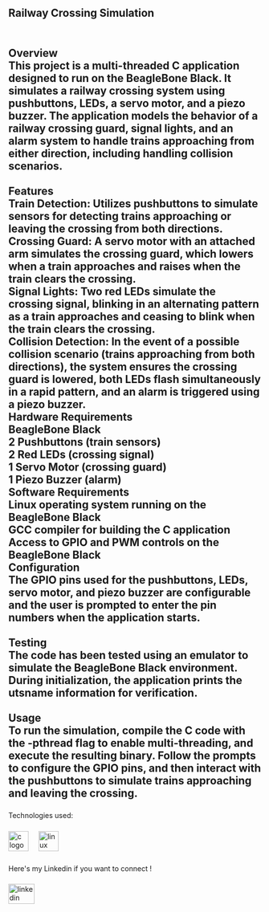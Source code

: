<p align="left"><h2>Railway Crossing Simulation<h2><br>Overview<br>This project is a multi-threaded C application designed to run on the BeagleBone Black. It simulates a railway crossing system using pushbuttons, LEDs, a servo motor, and a piezo buzzer. The application models the behavior of a railway crossing guard, signal lights, and an alarm system to handle trains approaching from either direction, including handling collision scenarios.<br><br>Features<br>Train Detection: Utilizes pushbuttons to simulate sensors for detecting trains approaching or leaving the crossing from both directions.<br>Crossing Guard: A servo motor with an attached arm simulates the crossing guard, which lowers when a train approaches and raises when the train clears the crossing.<br>Signal Lights: Two red LEDs simulate the crossing signal, blinking in an alternating pattern as a train approaches and ceasing to blink when the train clears the crossing.<br>Collision Detection: In the event of a possible collision scenario (trains approaching from both directions), the system ensures the crossing guard is lowered, both LEDs flash simultaneously in a rapid pattern, and an alarm is triggered using a piezo buzzer.<br>Hardware Requirements<br>BeagleBone Black<br>2 Pushbuttons (train sensors)<br>2 Red LEDs (crossing signal)<br>1 Servo Motor (crossing guard)<br>1 Piezo Buzzer (alarm)<br>Software Requirements<br>Linux operating system running on the BeagleBone Black<br>GCC compiler for building the C application<br>Access to GPIO and PWM controls on the BeagleBone Black<br>Configuration<br>The GPIO pins used for the pushbuttons, LEDs, servo motor, and piezo buzzer are configurable and the user is prompted to enter the pin numbers when the application starts.<br><br>Testing<br>The code has been tested using an emulator to simulate the BeagleBone Black environment. During initialization, the application prints the utsname information for verification.<br><br>Usage<br>To run the simulation, compile the C code with the -pthread flag to enable multi-threading, and execute the resulting binary. Follow the prompts to configure the GPIO pins, and then interact with the pushbuttons to simulate trains approaching and leaving the crossing.</p>

###

<p align="left">Technologies used:</p>

###

<div align="left">
  <img src="https://cdn.jsdelivr.net/gh/devicons/devicon/icons/c/c-original.svg" height="40" alt="c logo"  />
  <img width="12" />
  <img src="https://cdn.jsdelivr.net/gh/devicons/devicon/icons/linux/linux-original.svg" height="40" alt="linux logo"  />
</div>

###

<p align="left">Here's my Linkedin if you want to connect !</p>

###

<div align="left">
  <a href="https://www.linkedin.com/in/soham-patil07/" target="_blank">
    <img src="https://raw.githubusercontent.com/maurodesouza/profile-readme-generator/master/src/assets/icons/social/linkedin/default.svg" width="52" height="40" alt="linkedin logo"  />
  </a>
</div>

###
 

